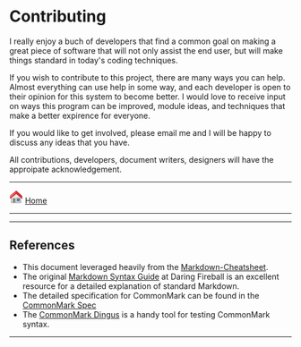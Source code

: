 # Contributing

I really enjoy a buch of developers that find a common goal on making a great piece of software that will not only assist the end user, but will make things standard in today's coding techniques.

If you wish to contribute to this project, there are many ways you can help. Almost everything can use help in some way, and each developer is open to their opinion for this system to become better. I would love to receive input on ways this program can be improved, module ideas, and techniques that make a better expirence for everyone.

If you would like to get involved, please email me and I will be happy to discuss any ideas that you have.

All contributions, developers, document writers, designers will have the approipate acknowledgement.

___
[<img src="./images/icons/home.png" width="24" />](documentation/home.md) [Home](documentation/home.md)
___

___
>>>
## References

- This document leveraged heavily from the [Markdown-Cheatsheet](https://github.com/adam-p/markdown-here/wiki/Markdown-Cheatsheet).
- The original [Markdown Syntax Guide](https://daringfireball.net/projects/markdown/syntax)
  at Daring Fireball is an excellent resource for a detailed explanation of standard Markdown.
- The detailed specification for CommonMark can be found in the [CommonMark Spec](https://spec.commonmark.org/current/)
- The [CommonMark Dingus](http://try.commonmark.org) is a handy tool for testing CommonMark syntax.
>>>
___